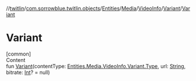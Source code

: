 //[twitlin](../../../../../index.md)/[com.sorrowblue.twitlin.objects](../../../../index.md)/[Entities](../../../index.md)/[Media](../../index.md)/[VideoInfo](../index.md)/[Variant](index.md)/[Variant](-variant.md)



# Variant  
[common]  
Content  
fun [Variant](-variant.md)(contentType: [Entities.Media.VideoInfo.Variant.Type](-type/index.md), url: [String](https://kotlinlang.org/api/latest/jvm/stdlib/kotlin/-string/index.html), bitrate: [Int](https://kotlinlang.org/api/latest/jvm/stdlib/kotlin/-int/index.html)? = null)  



